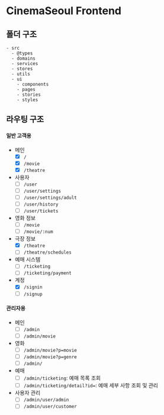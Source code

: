# CinemaSeoul Frontend

## 폴더 구조

```
- src
  - @types    
  - domains   
  - services  
  - stores    
  - utils
  - ui        
    - components  
    - pages       
    - stories     
    - styles      
```

## 라우팅 구조

#### 일반 고객용

- 메인
  - [x] `/`
  - [x] `/movie`
  - [x] `/theatre`
- 사용자
  - [ ] `/user`
  - [ ] `/user/settings`
  - [ ] `/user/settings/adult`
  - [ ] `/user/history`
  - [ ] `/user/tickets`
- 영화 정보
  - [ ] `/movie`
  - [ ] `/movie/:num`
- 극장 정보
  - [x] `/theatre`
  - [ ] `/theatre/schedules`
- 예매 시스템
  - [ ] `/ticketing`
  - [ ] `/ticketing/payment`
- 계정
  - [x] `/signin`
  - [ ] `/signup`

#### 관리자용

- 메인
  - [ ] `/admin`
  - [ ] `/admin/movie`
- 영화
  - [ ] `/admin/movie?p=movie`
  - [ ] `/admin/movie?p=genre`
  - [ ] `/admin/`
- 예매
  - [ ] `/admin/ticketing`: 예매 목록 조회
  - [ ] `/admin/ticketing/detail?id=`: 예매 세부 사항 조회 및 관리
- 사용자 관리
  - [ ] `/admin/user/admin`
  - [ ] `/admin/user/customer`